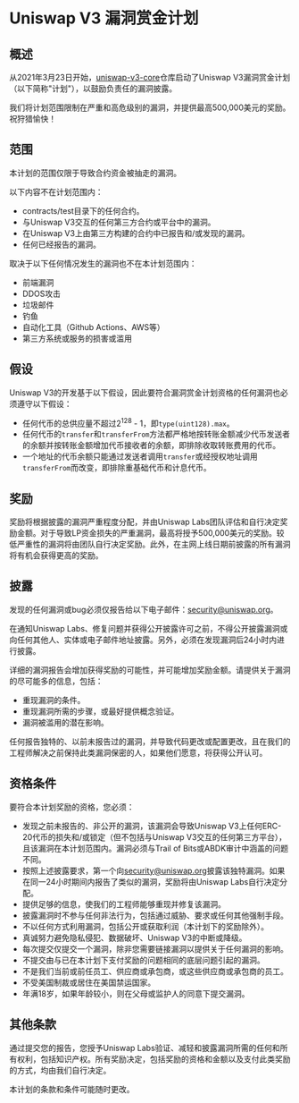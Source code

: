 # Uniswap V3 漏洞赏金计划

## 概述

从2021年3月23日开始，[uniswap-v3-core](https://github.com/Uniswap/uniswap-v3-core)仓库启动了Uniswap V3漏洞赏金计划（以下简称"计划"），以鼓励负责任的漏洞披露。

我们将计划范围限制在严重和高危级别的漏洞，并提供最高500,000美元的奖励。祝狩猎愉快！

## 范围

本计划的范围仅限于导致合约资金被抽走的漏洞。

以下内容不在计划范围内：

- contracts/test目录下的任何合约。
- 与Uniswap V3交互的任何第三方合约或平台中的漏洞。
- 在Uniswap V3上由第三方构建的合约中已报告和/或发现的漏洞。
- 任何已经报告的漏洞。

取决于以下任何情况发生的漏洞也不在本计划范围内：

- 前端漏洞
- DDOS攻击
- 垃圾邮件
- 钓鱼
- 自动化工具（Github Actions、AWS等）
- 第三方系统或服务的损害或滥用

## 假设

Uniswap V3的开发基于以下假设，因此要符合漏洞赏金计划资格的任何漏洞也必须遵守以下假设：

- 任何代币的总供应量不超过2<sup>128</sup> - 1，即`type(uint128).max`。
- 任何代币的`transfer`和`transferFrom`方法都严格地按转账金额减少代币发送者的余额并按转账金额增加代币接收者的余额，即排除收取转账费用的代币。
- 一个地址的代币余额只能通过发送者调用`transfer`或经授权地址调用`transferFrom`而改变，即排除重基础代币和计息代币。

## 奖励

奖励将根据披露的漏洞严重程度分配，并由Uniswap Labs团队评估和自行决定奖励金额。对于导致LP资金损失的严重漏洞，最高将授予500,000美元的奖励。较低严重性的漏洞将由团队自行决定奖励。此外，在主网上线日期前披露的所有漏洞将有机会获得更高的奖励。

## 披露

发现的任何漏洞或bug必须仅报告给以下电子邮件：[security@uniswap.org](mailto:security@uniswap.org)。

在通知Uniswap Labs、修复问题并获得公开披露许可之前，不得公开披露漏洞或向任何其他人、实体或电子邮件地址披露。另外，必须在发现漏洞后24小时内进行披露。

详细的漏洞报告会增加获得奖励的可能性，并可能增加奖励金额。请提供关于漏洞的尽可能多的信息，包括：

- 重现漏洞的条件。
- 重现漏洞所需的步骤，或最好提供概念验证。
- 漏洞被滥用的潜在影响。

任何报告独特的、以前未报告过的漏洞，并导致代码更改或配置更改，且在我们的工程师解决之前保持此类漏洞保密的人，如果他们愿意，将获得公开认可。

## 资格条件

要符合本计划奖励的资格，您必须：

- 发现之前未报告的、非公开的漏洞，该漏洞会导致Uniswap V3上任何ERC-20代币的损失和/或锁定（但不包括与Uniswap V3交互的任何第三方平台），且该漏洞在本计划范围内。漏洞必须与Trail of Bits或ABDK审计中涵盖的问题不同。
- 按照上述披露要求，第一个向[security@uniswap.org](mailto:security@uniswap.org)披露该独特漏洞。如果在同一24小时期间内报告了类似的漏洞，奖励将由Uniswap Labs自行决定分配。
- 提供足够的信息，使我们的工程师能够重现并修复该漏洞。
- 披露漏洞时不参与任何非法行为，包括通过威胁、要求或任何其他强制手段。
- 不以任何方式利用漏洞，包括公开或获取利润（本计划下的奖励除外）。
- 真诚努力避免隐私侵犯、数据破坏、Uniswap V3的中断或降级。
- 每次提交仅提交一个漏洞，除非您需要链接漏洞以提供关于任何漏洞的影响。
- 不提交由与已在本计划下支付奖励的问题相同的底层问题引起的漏洞。
- 不是我们当前或前任员工、供应商或承包商，或这些供应商或承包商的员工。
- 不受美国制裁或居住在美国禁运国家。
- 年满18岁，如果年龄较小，则在父母或监护人的同意下提交漏洞。

## 其他条款

通过提交您的报告，您授予Uniswap Labs验证、减轻和披露漏洞所需的任何和所有权利，包括知识产权。所有奖励决定，包括奖励的资格和金额以及支付此类奖励的方式，均由我们自行决定。

本计划的条款和条件可能随时更改。